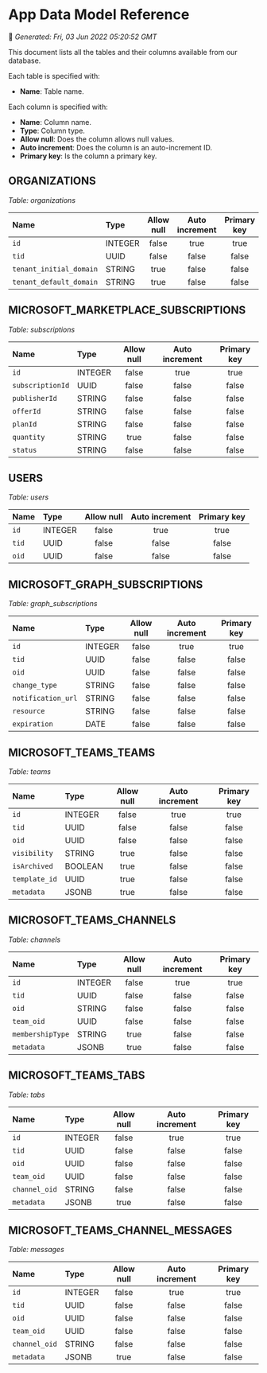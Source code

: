# App Data Model Reference
📆 *Generated: Fri, 03 Jun 2022 05:20:52 GMT*


This document lists all the tables and their columns available from our database.

Each table is specified with:
- **Name**: Table name.

Each column is specified with:
- **Name**: Column name.
- **Type**: Column type.
- **Allow null**: Does the column allows null values.
- **Auto increment**: Does the column is an auto-increment ID.
- **Primary key**: Is the column a primary key.


## ORGANIZATIONS
*Table: organizations*

| Name | Type | Allow null | Auto increment | Primary key |
|:-----|:-----|:----------:|:--------------:|:-----------:|
| `id` | INTEGER | false | true | true |
| `tid` | UUID | false | false | false |
| `tenant_initial_domain` | STRING | true | false | false |
| `tenant_default_domain` | STRING | true | false | false |

## MICROSOFT_MARKETPLACE_SUBSCRIPTIONS
*Table: subscriptions*

| Name | Type | Allow null | Auto increment | Primary key |
|:-----|:-----|:----------:|:--------------:|:-----------:|
| `id` | INTEGER | false | true | true |
| `subscriptionId` | UUID | false | false | false |
| `publisherId` | STRING | false | false | false |
| `offerId` | STRING | false | false | false |
| `planId` | STRING | false | false | false |
| `quantity` | STRING | true | false | false |
| `status` | STRING | false | false | false |

## USERS
*Table: users*

| Name | Type | Allow null | Auto increment | Primary key |
|:-----|:-----|:----------:|:--------------:|:-----------:|
| `id` | INTEGER | false | true | true |
| `tid` | UUID | false | false | false |
| `oid` | UUID | false | false | false |

## MICROSOFT_GRAPH_SUBSCRIPTIONS
*Table: graph_subscriptions*

| Name | Type | Allow null | Auto increment | Primary key |
|:-----|:-----|:----------:|:--------------:|:-----------:|
| `id` | INTEGER | false | true | true |
| `tid` | UUID | false | false | false |
| `oid` | UUID | false | false | false |
| `change_type` | STRING | false | false | false |
| `notification_url` | STRING | false | false | false |
| `resource` | STRING | false | false | false |
| `expiration` | DATE | false | false | false |

## MICROSOFT_TEAMS_TEAMS
*Table: teams*

| Name | Type | Allow null | Auto increment | Primary key |
|:-----|:-----|:----------:|:--------------:|:-----------:|
| `id` | INTEGER | false | true | true |
| `tid` | UUID | false | false | false |
| `oid` | UUID | false | false | false |
| `visibility` | STRING | true | false | false |
| `isArchived` | BOOLEAN | true | false | false |
| `template_id` | UUID | true | false | false |
| `metadata` | JSONB | true | false | false |

## MICROSOFT_TEAMS_CHANNELS
*Table: channels*

| Name | Type | Allow null | Auto increment | Primary key |
|:-----|:-----|:----------:|:--------------:|:-----------:|
| `id` | INTEGER | false | true | true |
| `tid` | UUID | false | false | false |
| `oid` | STRING | false | false | false |
| `team_oid` | UUID | false | false | false |
| `membershipType` | STRING | true | false | false |
| `metadata` | JSONB | true | false | false |

## MICROSOFT_TEAMS_TABS
*Table: tabs*

| Name | Type | Allow null | Auto increment | Primary key |
|:-----|:-----|:----------:|:--------------:|:-----------:|
| `id` | INTEGER | false | true | true |
| `tid` | UUID | false | false | false |
| `oid` | UUID | false | false | false |
| `team_oid` | UUID | false | false | false |
| `channel_oid` | STRING | false | false | false |
| `metadata` | JSONB | true | false | false |

## MICROSOFT_TEAMS_CHANNEL_MESSAGES
*Table: messages*

| Name | Type | Allow null | Auto increment | Primary key |
|:-----|:-----|:----------:|:--------------:|:-----------:|
| `id` | INTEGER | false | true | true |
| `tid` | UUID | false | false | false |
| `oid` | UUID | false | false | false |
| `team_oid` | UUID | false | false | false |
| `channel_oid` | STRING | false | false | false |
| `metadata` | JSONB | true | false | false |
